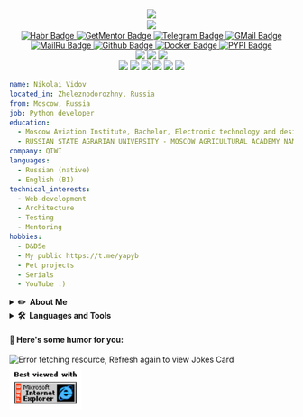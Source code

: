 <img src="https://komarev.com/ghpvc/?username=Niccolum&style=flat&color=blue" alt="" align="right"/><br/>
<div id="header" align="center">
  <div><a href="https://github.com/PiyushSuthar/github-readme-quotes"><img src="https://quotes-github-readme.vercel.app/api?type=horizontal&theme=light"/></a></div>
  <div><a href="https://git.io/typing-svg">
    <img src="https://readme-typing-svg.herokuapp.com/?lines=Hello,+World!+👋;&center=true&vCenter=true&size=40&color=3F57D2">
  </a></div>
  
  <div id="badges">
    <a href="https://habr.com/ru/users/Niccolum/">
      <img src="https://img.shields.io/badge/-habr-79a1b6?logo=Habr&style=for-the-badge&logoColor=white" alt="Habr Badge"/>
    </a>
    <a href="https://getmentor.dev/mentor/nikolay-vidov-327">
      <img src="https://img.shields.io/static/v1?label=get&message=mentor&colorA=0e1c35&style=for-the-badge&colorB=ff7946" alt="GetMentor Badge"/>
    </a>
    <a href="https://t.me/Niccolum">
      <img src="https://img.shields.io/badge/-telegram-white?logo=Telegram&style=for-the-badge&logoColor=blue" alt="Telegram Badge"/>
    </a>
    <a href="mailto:lastsal93@gmail.com">
      <img src="https://img.shields.io/badge/-lastsal93-white?style=for-the-badge&logo=Gmail&logoColor=c14438&link=mailto:lastsal93@gmail.com" alt="GMail Badge"/>
    </a>
    <a href="mailto:lastsal@mail.ru">
      <img src="https://img.shields.io/badge/-lastsal-white?style=for-the-badge&logo=maildotru&logoColor=005FF9&link=mailto:lastsal@mail.ru" alt="MailRu Badge"/>
    </a>
    <a href="https://github.com/Niccolum/">
      <img src="https://img.shields.io/badge/-Github-white?logo=Github&style=for-the-badge&logoColor=181717" alt="Github Badge"/>
    </a>
    <a href="https://hub.docker.com/u/niccolum">
      <img src="https://img.shields.io/badge/-Docker-white?logo=Docker&style=for-the-badge&logoColor=1372b3" alt="Docker Badge"/>
    </a>
    <a href="https://pypi.org/user/Niccolum/">
      <img src="https://img.shields.io/badge/-PyPI-ffffff?logo=PyPI&style=for-the-badge" alt="PYPI Badge"/>
    </a>
  </div>
  <div id="dnd-badges">
    <a href="#"><img src="https://img.shields.io/badge/race-human-lightgrey?style=for-the-badge" /></a>
    <a href="#"><img src="https://img.shields.io/badge/class-developer-lightgrey?style=for-the-badge" /></a>
    <a href="#"><img src="https://img.shields.io/badge/level-30-lightgrey?style=for-the-badge" /></a>
  </div>
  <div id="dnd-character-badges">
    <a href="#"><img src="https://img.shields.io/badge/Strength-8-red?style=for-the-badge" /></a>
    <a href="#"><img src="https://img.shields.io/badge/Dexterity-9-red?style=for-the-badge" /></a>
    <a href="#"><img src="https://img.shields.io/badge/Constitution-10-orange?style=for-the-badge" /></a>
    <a href="#"><img src="https://img.shields.io/badge/Intelligence-12-blue?style=for-the-badge" /></a>
    <a href="#"><img src="https://img.shields.io/badge/Wisdom-11-yellow?style=for-the-badge" /></a>
    <a href="#"><img src="https://img.shields.io/badge/Charisma-12-blue?style=for-the-badge" /></a>
  </div>
  
</div>

```yaml
name: Nikolai Vidov
located_in: Zheleznodorozhny, Russia
from: Moscow, Russia
job: Python developer
education:
  - Moscow Aviation Institute, Bachelor, Electronic technology and design  
  - RUSSIAN STATE AGRARIAN UNIVERSITY - MOSCOW AGRICULTURAL ACADEMY NAMED AFTER K. A. TIMIRYAZEV, Bachelor, Enterprise economics and management 
company: QIWI
languages:
  - Russian (native)
  - English (B1)
technical_interests: 
  - Web-development
  - Architecture
  - Testing
  - Mentoring
hobbies: 
  - D&D5e
  - My public https://t.me/yapyb
  - Pet projects
  - Serials
  - YouTube :)
```

<details>
  <summary><b>✏️&nbsp;&nbsp;About&nbsp;Me</b></summary>
  <br/>

  <div id="Resume-container">
    <table>
      <tr>
        <td id="resume-img" align="top"><img src='https://raw.githubusercontent.com/Niccolum/Niccolum/main/assets/Monkey_Kid_Coding.gif'/></td>
        <td id="resume" align="top">
          <p>I am a Python Developer with 5+ years of experience in developing enterprise applications and open-source software.</p>
          <p>- <a href="https://www.newinfosec.ru/">New Security Technologies</a> - I helped with the support and creation of realtime traffic audit applications for private and state corporations, 1,5+ years</p>
          <p>- <a href="https://www.epam-group.ru/">EPAM</a> - I worked with 3 project last 3+ year, where I was analytic, mentor, speaker, tester, devops, team lead and, of course, python developer.</p>
          <p>- <a href="https://qiwi.com/">QIWI</a> - I developed some services for internal use, including services with personal data with strong security by default. I am mentor, analytic, team lead, tester, DevOps, Python and sometimes frontend developer</p>
          <p>I also contribute to a lot of community open-source projects and libraries. Some of them - <a href="https://github.com/elastic/apm-agent-python">Elastic APM</a>, <a href="https://github.com/maximdanilchenko/aiohttp-apispec">aiohttp apispec</a>, <a href="https://github.com/tiangolo/fastapi">FastAPI</a>, <a href="https://github.com/encode/starlette">Starlette</a>, <a href="https://github.com/theskumar/python-dotenv">python-dotenv</a>, etc. I strongly believe that the true value of open-source is not just the code, it's the community around it.</p>
      </td>
    </tr>
  </table>
  <div align="center"><img src="https://github-readme-stats.vercel.app/api?username=Niccolum&show_icons=true&count_private=true" alt="Niccolum"/></div>
</details> 

<details>
  <summary><b>🛠️&nbsp;&nbsp;Languages&nbsp;and&nbsp;Tools</b></summary>
  <br/>
  
  ![Niccolum stats](https://github-readme-stats.vercel.app/api/top-langs?username=Niccolum&layout=compact)
  
  #### 👨‍💻 Programming languages
  
  <a href="#"><img src="https://img.shields.io/badge/python-★★★-edac12?labelColor=white&logo=Python&style=for-the-badge&logoColor=3776AB" alt="Python" /></a>
  <a href="#"><img src="https://img.shields.io/badge/bash-★★★-lightgrey?labelColor=white&logo=GNU Bash&style=for-the-badge&logoColor=black" alt="bash" /></a>
  <a href="#"><img src="https://img.shields.io/badge/html5-★☆☆-lightgrey?labelColor=white&logo=HTML5&style=for-the-badge&logoColor=e54c21" alt="HTML" /></a>
  <a href="#"><img src="https://img.shields.io/badge/css3-★☆☆-lightgrey?labelColor=white&logo=CSS3&style=for-the-badge&logoColor=0d73b7" alt="CSS" /></a>
  <a href="#"><img src="https://img.shields.io/badge/javascript-★★☆-lightgrey?labelColor=F7DF1E&logo=JavaScript&style=for-the-badge&logoColor=black" alt="CSS" /></a>
  <a href="#"><img src="https://img.shields.io/badge/typescript-★☆☆-lightgrey?labelColor=3178c6&logo=TypeScript&style=for-the-badge&logoColor=white" alt="JS" /></a>

  #### 🎓 Technologies

  <a href="#"><img src="https://img.shields.io/badge/JWT-★★★-edac12?labelColor=white&logo=jsonwebtokens&style=for-the-badge&logoColor=black" alt="jsonwebtokens" /></a>
  
  #### 🧰 Frameworks and libraries
  
  <a href="#"><img src="https://img.shields.io/badge/flask-★★★-edac12?labelColor=white&logo=Flask&style=for-the-badge&logoColor=black" alt="flask" /></a>
  <a href="#"><img src="https://img.shields.io/badge/Django-★★★-edac12?labelColor=white&logo=Django&style=for-the-badge&logoColor=092E20" alt="django" /></a>
  <a href="#"><img src="https://img.shields.io/badge/aiohttp-★★★-edac12?labelColor=white&logo=AIOHTTP&style=for-the-badge&logoColor=285bb5" alt="aiohttp" /></a>
  <a href="#"><img src="https://img.shields.io/badge/FastAPI-★★★-edac12?labelColor=white&logo=FastAPI&style=for-the-badge&logoColor=009688" alt="fastapi" /></a>
  <a href="#"><img src="https://img.shields.io/badge/Vue-★☆☆-lightgrey?labelColor=white&logo=Vue.js&style=for-the-badge&logoColor=3fb984" alt="Vue" /></a>
  
  <a href="#"><img src="https://img.shields.io/badge/Gunicorn-★★★-edac12?labelColor=white&logo=Gunicorn&style=for-the-badge&logoColor=499848" alt="Gunicorn" /></a>
  <a href="#"><img src="https://img.shields.io/badge/Pandas-★★★-edac12?labelColor=white&logo=pandas&style=for-the-badge&logoColor=150458" alt="pandas" /></a>
  <a href="#"><img src="https://img.shields.io/badge/NumPy-★★☆-lightgrey?labelColor=white&logo=numpy&style=for-the-badge&logoColor=013243" alt="numpy" /></a>
  <a href="#"><img src="https://img.shields.io/badge/SQLAlchemy-★★★-edac12?labelColor=white&logo=Python&style=for-the-badge&logoColor=3776AB" alt="sqlalchemy" /></a>
  <a href="#"><img src="https://img.shields.io/badge/pytest-★★★-edac12?labelColor=white&logo=Pytest&style=for-the-badge&logoColor=blue" alt="pytest" /></a>
  <a href="#"><img src="https://img.shields.io/badge/selenium-★★★-lightgrey?labelColor=white&logo=Selenium&style=for-the-badge&logoColor=00b500" alt="selenium"/> </a>
  <a href="#"><img src="https://img.shields.io/badge/Celery-★★★-edac12?labelColor=white&logo=Celery&style=for-the-badge&logoColor=6b993f" alt="Celery"/> </a>
  <a href="#"><img src="https://img.shields.io/badge/Cookiecutter-★★★-lightgrey?labelColor=white&logo=Cookiecutter&style=for-the-badge&logoColor=d5ac00" alt="Cookiecutter"/> </a>
  <a href="#"><img src="https://img.shields.io/badge/Jinja-★★★-lightgrey?labelColor=white&logo=Jinja&style=for-the-badge&logoColor=black" alt="Jinja"/> </a>
  <a href="#"><img src="https://img.shields.io/badge/pre&#8722;commit-★★★-edac12?labelColor=white&logo=pre-commit&style=for-the-badge&logoColor=fab040" alt="pre-commit" /></a>
  
  #### 🗄️ Databases and cloud hosting
  
  <a href="#"><img src="https://img.shields.io/badge/Google&nbsp;cloud-★☆☆-lightgrey?labelColor=white&logo=Google Cloud&style=for-the-badge&logoColor=0886c0" alt="gcp"/></a>
  <a href="#"><img src="https://img.shields.io/badge/MongoDB-★★☆-lightgrey?labelColor=white&logo=MongoDB&style=for-the-badge&logoColor=148831" alt="mongodb" /></a>
  <a href="#"><img src="https://img.shields.io/badge/PostgreSQL-★★★-edac12?labelColor=white&logo=PostgreSQL&style=for-the-badge&logoColor=336791" alt="postgresql" /></a>
  <a href="#"><img src="https://img.shields.io/badge/Redis-★★★-lightgrey?labelColor=white&logo=Redis&style=for-the-badge&logoColor=d9281a" alt="redis"/></a>
  <a href="#"><img src="https://img.shields.io/badge/SQLite-★★★-edac12?labelColor=white&logo=SQLite&style=for-the-badge&logoColor=0681cd" alt="sqlite" /></a>
  <a href="#"><img src="https://img.shields.io/badge/Amazon&nbsp;S3-★★☆-lightgrey?labelColor=569A31&logo=Amazon S3&style=for-the-badge&logoColor=white" alt="s3"/></a>
  <a href="#"><img src="https://img.shields.io/badge/Amazon&nbsp;Redshift-★☆☆-lightgrey?labelColor=white&logo=amazonredshift&style=for-the-badge&logoColor=eb653c" alt="amazonredshift"/></a>
  
  #### 💻 OS
  
  <a href="#"><img src="https://img.shields.io/badge/Linux-★★★-lightgrey?labelColor=white&logo=Linux&style=for-the-badge&logoColor=black" alt="linux"/></a>
  <a href="#"><img src="https://img.shields.io/badge/Debian-★★★-edac12?labelColor=white&logo=Debian&style=for-the-badge&logoColor=a9002c" alt="debian"/></a>
  <a href="#"><img src="https://img.shields.io/badge/Ubuntu-★★★-edac12?labelColor=white&logo=Ubuntu&style=for-the-badge&logoColor=E95420" alt="ubuntu"/></a>
  <a href="#"><img src="https://img.shields.io/badge/MacOS-★★★-edac12?labelColor=white&logo=MacOS&style=for-the-badge&logoColor=black" alt="macos"/></a>
  
  #### ⏳ Git and DevOps tools
  
  <a href="#"><img src="https://img.shields.io/badge/Gerrit-★★☆-lightgrey?labelColor=white&logo=Gerrit&style=for-the-badge&logoColor=000081" alt="gerrit"/></a>
  <a href="#"><img src="https://img.shields.io/badge/Git-★★★-lightgrey?labelColor=white&logo=Git&style=for-the-badge&logoColor=F05032" alt="git"/></a>
  <a href="#"><img src="https://img.shields.io/badge/Github-★★★-edac12?labelColor=white&logo=Github&style=for-the-badge&logoColor=181717" alt="github"/></a>
  <a href="#"><img src="https://img.shields.io/badge/GitLab-★★☆-lightgrey?labelColor=white&logo=GitLab&style=for-the-badge&logoColor=white" alt="gitlab"/></a>
  <a href="#"><img src="https://img.shields.io/badge/Bitbucket-★★★-lightgrey?labelColor=white&logo=Bitbucket&style=for-the-badge&logoColor=0654d9" alt="Bitbucket"/></a>
  
  <a href="#"><img src="https://img.shields.io/badge/Github&nbsp;Actions-★★★-lightgrey?labelColor=white&logo=GitHub Actions&style=for-the-badge&logoColor=2088FF" alt="GitHub Actions"/></a>
  <a href="#"><img src="https://img.shields.io/badge/Jenkins-★★☆-lightgrey?labelColor=white&logo=Jenkins&style=for-the-badge&logoColor=black" alt="jenkins"/></a>
  <a href="#"><img src="https://img.shields.io/badge/TeamCity-★★☆-lightgrey?labelColor=white&logo=TeamCity&style=for-the-badge&logoColor=black" alt="teamcity"/></a>

  <a href="#"><img src="https://img.shields.io/badge/Consul-★☆☆-lightgrey?labelColor=white&logo=consul&style=for-the-badge&logoColor=F24C53" alt="consul"/></a>
  <a href="#"><img src="https://img.shields.io/badge/Kubernetes-★☆☆-lightgrey?labelColor=white&logo=Kubernetes&style=for-the-badge&logoColor=2f6ee6" alt="kubernetes"/></a>
  <a href="#"><img src="https://img.shields.io/badge/Grafana-★★☆-lightgrey?labelColor=white&logo=grafana&style=for-the-badge&logoColor=F46800" alt="grafana"/></a>
  <a href="#"><img src="https://img.shields.io/badge/Lens-★★☆-lightgrey?labelColor=white&logo=lens&style=for-the-badge&logoColor=3D90CE" alt="lens"/></a>
  <a href="#"><img src="https://img.shields.io/badge/Let's&nbsp;encrypt-★☆☆-lightgrey?labelColor=white&logo=letsencrypt&style=for-the-badge&logoColor=003A70" alt="letsencrypt"/></a>
  
  #### 📞 Communication
  
  <a href="#"><img src="https://img.shields.io/badge/Zoom-★★★-lightgrey?labelColor=white&logo=Zoom&style=for-the-badge&logoColor=2D8CFF" alt="zoom"/></a>
  <a href="#"><img src="https://img.shields.io/badge/Microsoft Teams-★★★-lightgrey?labelColor=white&logo=Microsoft Teams&style=for-the-badge&logoColor=6264A7" alt="microsoftteams"/></a>
  <a href="#"><img src="https://img.shields.io/badge/Confluence-★★★-edac12?labelColor=white&logo=Confluence&style=for-the-badge&logoColor=0654d9" alt="confluence"/></a>
  <a href="#"><img src="https://img.shields.io/badge/Jira-★★★-lightgrey?labelColor=white&logo=Jira&style=for-the-badge&logoColor=0654d9" alt="jira"/></a>
  
  #### ℹ️ Software and tools
  
  <a href="#"><img src="https://img.shields.io/badge/Poetry-★★★-edac12?labelColor=white&logo=Poetry&style=for-the-badge&logoColor=60A5FA" alt="poetry"/></a>
  <a href="#"><img src="https://img.shields.io/badge/Docker-★★★-edac12?labelColor=white&logo=Docker&style=for-the-badge&logoColor=029ded" alt="docker"/></a>
  <a href="#"><img src="https://img.shields.io/badge/Swagger-★★★-edac12?labelColor=85EA2D&logo=Swagger&style=for-the-badge&logoColor=011f48" alt="Swagger"/></a>
  <a href="#"><img src="https://img.shields.io/badge/Elasticsearch-★☆☆-lightgrey?labelColor=white&logo=Elasticsearch&style=for-the-badge&logoColor=black" alt="elasticsearch"/></a>
  <a href="#"><img src="https://img.shields.io/badge/Kibana-★☆☆-lightgrey?labelColor=white&logo=Kibana&style=for-the-badge&logoColor=005571" alt="kibana"/></a>
  <a href="#"><img src="https://img.shields.io/badge/Apache&nbsp;Spark-★☆☆-lightgrey?labelColor=white&logo=apachespark&style=for-the-badge&logoColor=E25A1C" alt="apachespark" /></a>
  <a href="#"><img src="https://img.shields.io/badge/Diagrams.net-★☆☆-lightgrey?labelColor=white&logo=diagramsdotnet&style=for-the-badge&logoColor=F08705" alt="diagramsdotnet" /></a>
  
  <a href="#"><img src="https://img.shields.io/badge/VSCode-★★★-edac12?labelColor=white&logo=Visual Studio Code&style=for-the-badge&logoColor=23acf2" alt="VSCode"/></a>
  <a href="#"><img src="https://img.shields.io/badge/PyCharm-★★★-lightgrey?labelColor=white&logo=PyCharm&style=for-the-badge&logoColor=black" alt="PyCharm"/></a>
</details> 

#### 💬 Here's some humor for you:

<img src="https://readme-jokes.vercel.app/api" alt="Error fetching resource, Refresh again to view Jokes Card" />
<img src="https://raw.githubusercontent.com/Niccolum/Niccolum/main/assets/ie.jpg" alt="Best viewed with Microsoft Internet Explorer" width="128">
